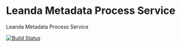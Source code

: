# Leanda Metadata Process Service

Leanda Metadata Process Service

[![Build Status](https://travis-ci.org/ArqiSoft/metadata-processing-service.svg?branch=master)](https://travis-ci.org/ArqiSoft/metadata-processing-service)
